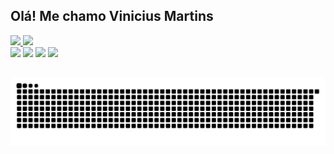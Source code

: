 ## Olá! Me chamo Vinicius Martins
  
<div>
  <a href="https://github.com/ViniciusM11">
  <img height="180em" src="https://github-readme-stats.vercel.app/api?username=ViniciusM11&show_icons=true&theme=monokai&include_all_commits=true&count_private=true"/>
  <img height="180em" src="https://github-readme-stats.vercel.app/api/top-langs/?username=ViniciusM11&layout=compact&langs_count=7&theme=monokai"/>
</div>

 <div> 
  <a href = "mailto:viniciusmartins01112@gmail.com"><img src="https://img.shields.io/badge/-Gmail-%23333?style=for-the-badge&logo=gmail&logoColor=white" target="_blank"></a>
  <a href="https://www.linkedin.com/in/vinicius-martins-947269201/" target="_blank"><img src="https://img.shields.io/badge/-LinkedIn-%230077B5?style=for-the-badge&logo=linkedin&logoColor=white" target="_blank"></a>
  <a href="https://www.instagram.com/viniciusmartinsv11/" target="_blank"><img src="https://img.shields.io/badge/-Instagram-%23E4405F?style=for-the-badge&logo=instagram&logoColor=white" target="_blank"></a>
  <a href="https://twitter.com/Viniciu90699842" target="_blank"><img src="https://img.shields.io/badge/Twitter-1DA1F2?style=for-the-badge&logo=twitter&logoColor=white" target="_blank"></a> 
   
   
##
![Snake animation](https://github.com/ViniciusM11/ViniciusM11/blob/output/github-contribution-grid-snake.svg)
